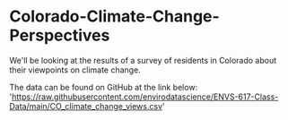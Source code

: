 # Colorado-Climate-Change-Perspectives

We'll be looking at the results of a survey of residents in Colorado about their viewpoints on climate change. 

The data can be found on GitHub at the link below: 'https://raw.githubusercontent.com/envirodatascience/ENVS-617-Class-Data/main/CO_climate_change_views.csv'


